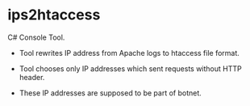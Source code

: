 # ips2htaccess
C# Console Tool.

- Tool rewrites IP address from Apache logs to htaccess file format.

- Tool chooses only IP addresses which sent requests without HTTP header.

- These IP addresses are supposed to be part of botnet.
